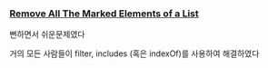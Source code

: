 ### [Remove All The Marked Elements of a List](https://www.codewars.com/kata/563089b9b7be03472d00002b/train/javascript)

뻔하면서 쉬운문제였다

거의 모든 사람들이 filter, includes (혹은 indexOf)를 사용하여 해결하였다